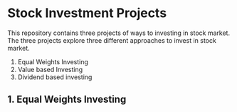 
# Stock Investment Projects

This repository contains three projects of ways to investing in stock market. The three projects explore three different approaches to invest in stock market.
1. Equal Weights Investing
2. Value based Investing
3. Dividend based investing

## 1. Equal Weights Investing
